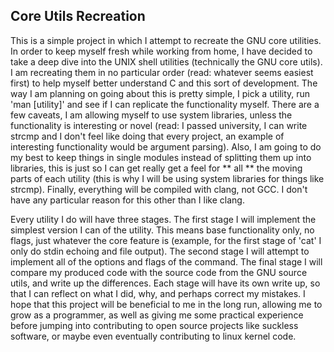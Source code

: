 ## Core Utils Recreation

This is a simple project in which I attempt to recreate the GNU core utilities.
 In order to keep myself fresh while working from home, I have decided to take a deep dive into the UNIX shell utilities (technically the GNU core utils).
I am recreating them in no particular order (read: whatever seems easiest first) to help myself better understand C and this sort of development.
The way I am planning on going about this is pretty simple, I pick a utility, run 'man [utility]' and see if I can replicate the functionality myself.
There are a few caveats, I am allowing myself to use system libraries, unless the functionality is interesting or novel (read: I passed university, I can
write strcmp and I don't feel like doing that every project, an example of interesting functionality would be argument parsing). Also, I am going to do 
my best to keep things in single modules instead of splitting them up into
libraries, this is just so I can get really get a feel for ** all **  the 
moving parts of each utility (this is why I will be using system libraries for things like strcmp). Finally, everything will be compiled with clang, not GCC. I don't
have any particular reason for this other than I like clang.


 Every utility I do will have three stages. The first stage I will implement the simplest version I can of the utility. This means base functionality only, no flags,
just whatever the core feature is (example, for the first stage of 'cat' I only do stdin echoing and file output). The second stage I will attempt to implement all of
the options and flags of the command. The final stage I will compare my produced code with the source code from the GNU source utils, and write up the differences. Each 
stage will have its own write up, so that I can reflect on what I did, why, and perhaps correct my mistakes. I hope that this project will be beneficial to me in the long
run, allowing me to grow as a programmer, as well as giving me some practical experience before jumping into contributing to open source projects like suckless software, or
maybe even eventually contributing to linux kernel code.
